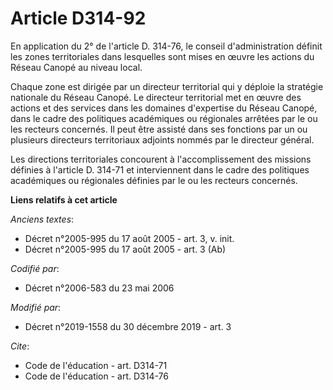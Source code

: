 # Article D314-92

En application du 2° de l'article D. 314-76, le conseil d'administration définit les zones territoriales dans lesquelles sont
mises en œuvre les actions du Réseau Canopé au niveau local.

Chaque zone est dirigée par un directeur territorial qui y déploie la stratégie nationale du Réseau Canopé. Le directeur
territorial met en œuvre des actions et des services dans les domaines d'expertise du Réseau Canopé, dans le cadre des
politiques académiques ou régionales arrêtées par le ou les recteurs concernés. Il peut être assisté dans ses fonctions par
un ou plusieurs directeurs territoriaux adjoints nommés par le directeur général.

Les directions territoriales concourent à l'accomplissement des missions définies à l'article D. 314-71 et interviennent dans
le cadre des politiques académiques ou régionales définies par le ou les recteurs concernés.

**Liens relatifs à cet article**

_Anciens textes_:

  - Décret n°2005-995 du 17 août 2005 - art. 3, v. init.
  - Décret n°2005-995 du 17 août 2005 - art. 3 (Ab)

_Codifié par_:

  - Décret n°2006-583 du 23 mai 2006

_Modifié par_:

  - Décret n°2019-1558 du 30 décembre 2019 - art. 3

_Cite_:

  - Code de l'éducation - art. D314-71
  - Code de l'éducation - art. D314-76
